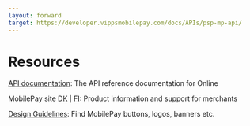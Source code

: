 ```yaml
---
layout: forward
target: https://developer.vippsmobilepay.com/docs/APIs/psp-mp-api/
---
```


# Resources

[API documentation](/api/online): The API reference documentation for Online

MobilePay site [DK](https://www.mobilepay.dk/erhverv/apps-og-webshops/mobilepay-online) | [FI](https://mobilepay.fi/yrityksille/sovellukset-ja-verkkokaupat/mobilepay-online): Product information and support for merchants

[Design Guidelines](https://www.mobilepaygroup.com/design): Find MobilePay buttons, logos, banners etc.


